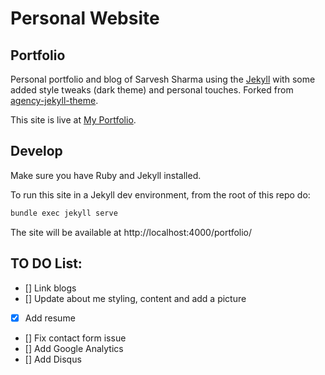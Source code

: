 Personal Website
====================

## Portfolio
Personal portfolio and blog of Sarvesh Sharma using the [Jekyll](http://jekyllrb.com/) with some added style tweaks (dark theme) and personal touches. Forked from [agency-jekyll-theme](https://github.com/y7kim/agency-jekyll-theme).

This site is live at [My Portfolio](https://sarvesh27sharma.github.io/portfolio/).

## Develop
Make sure you have Ruby and Jekyll installed.

To run this site in a Jekyll dev environment, from the root of this repo do:

```bash
bundle exec jekyll serve
```

The site will be available at http://localhost:4000/portfolio/
## TO DO List:
- [] Link blogs
- [] Update about me styling, content and add a picture
- [x] Add resume
- [] Fix contact form issue
- [] Add Google Analytics
- [] Add Disqus

